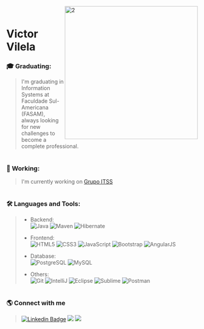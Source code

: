 <a href="https://ibb.co/frrvjY3"><img align="right" src="https://i.ibb.co/fSQmr6Z/2.png" alt="2" border="0" width="350" alt="Pngtree-computer-programming-5399562" border="0"></a>

<br/>


# Victor Vilela 

### :mortar_board: Graduating:

>I'm graduating in Information Systems at Faculdade Sul-Americana (FASAM), always looking for new challenges to become a complete professional.

#
 
### 💼 Working: 
>I'm currently working on [Grupo ITSS](https://grupoitss.com.br/)

#
 
### 🛠 Languages and Tools:
>- Backend: </br>
>![Java](https://img.shields.io/badge/-Java-007396?logo=java&logoColor=white)
>![Maven](https://img.shields.io/badge/-Maven-C71A36?logo=apache-maven&logoColor=white)
>![Hibernate](https://img.shields.io/badge/-Hibernate-59666C?logo=hibernate&logoColor=white)
>
>- Frontend: </br>
>![HTML5](https://img.shields.io/badge/-HTML5-E34F26?logo=html5&logoColor=white)
>![CSS3](https://img.shields.io/badge/-CSS3-1572B6?logo=css3&logoColor=white)
>![JavaScript](https://img.shields.io/badge/-JavaScript-F7DF1E?logo=javascript&logoColor=white)
>![Bootstrap](https://img.shields.io/badge/-Bootstrap-7952B3?logo=bootstrap&logoColor=white)
>![AngularJS](https://img.shields.io/badge/-AngularJS-E23237?logo=angularjs&logoColor=white)
>
>- Database: </br>
>![PostgreSQL](https://img.shields.io/badge/-PostgreSQL-4169E1?logo=postgresql&logoColor=white)
>![MySQL](https://img.shields.io/badge/-MySQL-4479A1?logo=mysql&logoColor=white)
>
>- Others: </br>
>![Git](https://img.shields.io/badge/-Git-F05032?logo=git&logoColor=white)
>![IntelliJ](https://img.shields.io/badge/-IntelliJ%20IDEA-000000?logo=intellijidea&logoColor=white)
>![Eclipse](https://img.shields.io/badge/-Eclipse-2C2255?logo=eclipseide&logoColor=white)
>![Sublime](https://img.shields.io/badge/-Sublime%20Text-FF9800?logo=sublime-text&logoColor=white)
>![Postman](https://img.shields.io/badge/-Postman-FF6C37?logo=postman&logoColor=white)

#

### 🌎 Connect with me

>[![Linkedin Badge](https://img.shields.io/badge/-LinkedIn-blue?style=flat-square&logo=Linkedin&logoColor=white&link=https://www.linkedin.com/in/isadora-rodrigues-stangarlin-48402b141/)](https://www.linkedin.com/in/victor-soares-vilela-4131a1198/)
<a href="https://www.instagram.com/victor.s.vilela/"><img src="https://img.shields.io/badge/Instagram-%23E4405F.svg?&style=flat-square&logo=instagram&logoColor=white"></a>
<a href="https://www.facebook.com/profile.php?id=100001216628040"><img src="https://img.shields.io/badge/Facebook-%231877F2.svg?&style=flat-square&logo=facebook&logoColor=white">  </a>
